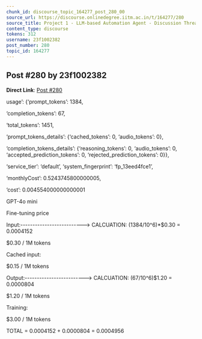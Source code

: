 ```yaml
---
chunk_id: discourse_topic_164277_post_280_00
source_url: https://discourse.onlinedegree.iitm.ac.in/t/164277/280
source_title: Project 1 - LLM-based Automation Agent - Discussion Thread [TDS Jan 2025]
content_type: discourse
tokens: 312
username: 23f1002382
post_number: 280
topic_id: 164277
---
```


## Post #280 by 23f1002382

**Direct Link**: [Post #280](https://discourse.onlinedegree.iitm.ac.in/t/164277/280)

usage’: {‘prompt_tokens’: 1384,

‘completion_tokens’: 67,

‘total_tokens’: 1451,

‘prompt_tokens_details’: {‘cached_tokens’: 0, ‘audio_tokens’: 0},

‘completion_tokens_details’: {‘reasoning_tokens’: 0, ‘audio_tokens’: 0, ‘accepted_prediction_tokens’: 0, ‘rejected_prediction_tokens’: 0}},

‘service_tier’: ‘default’, ‘system_fingerprint’: ‘fp_13eed4fce1’,

‘monthlyCost’: 0.5243745800000005,

‘cost’: 0.004554000000000001

GPT-4o mini

Fine-tuning price

Input:--------------------------&gt; CALCUATION: (1384/10^6)*$0.30 = 0.0004152

$0.30 / 1M tokens

Cached input:

$0.15 / 1M tokens

Output:-------------------------&gt; CALCUATION: (67/10^6)$1.20 = 0.0000804

$1.20 / 1M tokens

Training:

$3.00 / 1M tokens

TOTAL = 0.0004152 + 0.0000804 = 0.0004956
